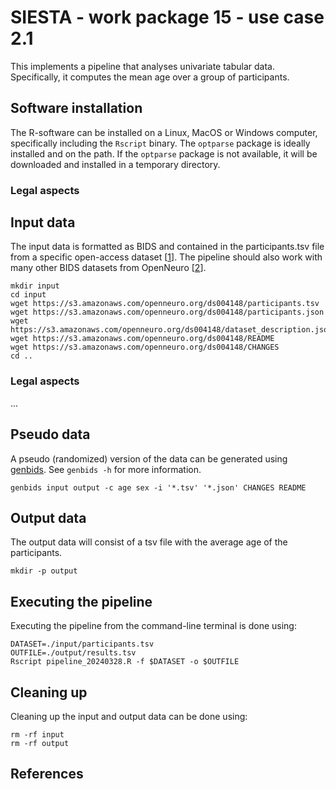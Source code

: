# SIESTA - work package 15 - use case 2.1

This implements a pipeline that analyses univariate tabular data. Specifically, it computes the mean age over a group of participants.

## Software installation

The R-software can be installed on a Linux, MacOS or Windows computer, specifically including the `Rscript` binary. The `optparse` package is ideally installed and on the path. If the `optparse` package is not available, it will be downloaded and installed in a temporary directory.

### Legal aspects

## Input data

The input data is formatted as BIDS and contained in the participants.tsv file from a specific open-access dataset [[1]]. The pipeline should also work with many other BIDS datasets from OpenNeuro [[2]].

```console
mkdir input
cd input
wget https://s3.amazonaws.com/openneuro.org/ds004148/participants.tsv
wget https://s3.amazonaws.com/openneuro.org/ds004148/participants.json
wget https://s3.amazonaws.com/openneuro.org/ds004148/dataset_description.json
wget https://s3.amazonaws.com/openneuro.org/ds004148/README
wget https://s3.amazonaws.com/openneuro.org/ds004148/CHANGES
cd ..
```

### Legal aspects

...

## Pseudo data

A pseudo (randomized) version of the data can be generated using [genbids](https://github.com/SIESTA-eu/wp15/tree/main/generative-BIDS). See `genbids -h` for more information.

```console
genbids input output -c age sex -i '*.tsv' '*.json' CHANGES README
```

## Output data

The output data will consist of a tsv file with the average age of the participants.

```console
mkdir -p output
```

## Executing the pipeline

Executing the pipeline from the command-line terminal is done using:

```console
DATASET=./input/participants.tsv
OUTFILE=./output/results.tsv
Rscript pipeline_20240328.R -f $DATASET -o $OUTFILE
```

## Cleaning up

Cleaning up the input and output data can be done using:

```console
rm -rf input
rm -rf output
```

## References

[1]: https://doi.org/10.18112/openneuro.ds004148.v1.0.1
[2]: https://openneuro.org
